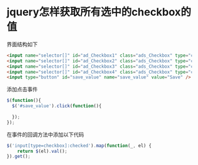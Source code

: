 # jquery怎样获取所有选中的checkbox的值

界面结构如下

```html
<input name="selector[]" id="ad_Checkbox1" class="ads_Checkbox" type="checkbox" value="1" />
<input name="selector[]" id="ad_Checkbox2" class="ads_Checkbox" type="checkbox" value="2" />
<input name="selector[]" id="ad_Checkbox3" class="ads_Checkbox" type="checkbox" value="3" />
<input name="selector[]" id="ad_Checkbox4" class="ads_Checkbox" type="checkbox" value="4" />
<input type="button" id="save_value" name="save_value" value="Save" />
```

添加点击事件

```javascript
$(function(){
  $('#save_value').click(function(){
       
  });
});
```

在事件的回调方法中添加以下代码

```javascript
$('input[type=checkbox]:checked').map(function(_, el) {
    return $(el).val();
}).get();
```
